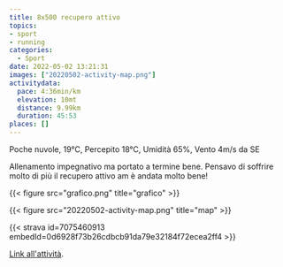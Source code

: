 ```yaml
---
title: 8x500 recupero attivo
topics:
- sport
- running
categories: 
  - Sport
date: 2022-05-02 13:21:31
images: ["20220502-activity-map.png"]
activitydata:
  pace: 4:36min/km
  elevation: 10mt
  distance: 9.99km
  duration: 45:53
places: []
---
```


Poche nuvole, 19°C, Percepito 18°C, Umidità 65%, Vento 4m/s da SE

<!--more-->

Allenamento impegnativo ma portato a termine bene. Pensavo di soffrire molto di più il recupero attivo am è andata molto bene!

{{< figure src="grafico.png" title="grafico" >}}

{{<  figure src="20220502-activity-map.png" title="map" >}}

{{< strava id=7075460913 embedId=0d6928f73b26cdbcb91da79e32184f72ecea2ff4 >}}

[Link all'attività](https://strava.com/activities/7075460913).
